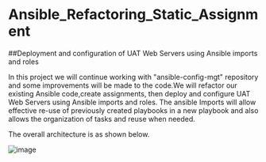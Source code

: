 # Ansible_Refactoring_Static_Assignment

##Deployment and configuration of UAT Web Servers using Ansible imports and roles

In this project we will continue working with "ansible-config-mgt" repository and some improvements will be made
to the code.We will refactor our existing Ansible code,create assignments, then deploy and configure UAT Web Servers using Ansible imports and roles. 
The ansible Imports will allow effective re-use  of previously created playbooks in a new playbook and also allows the
organization of tasks and reuse when needed.


The overall architecture is as shown below.

![image](https://user-images.githubusercontent.com/50416701/127395173-ece1a390-d3da-4662-8741-8c15edf7252a.png)

